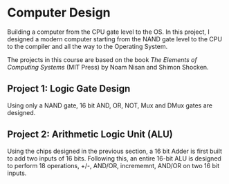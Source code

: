 # Computer Design
 Building a computer from the CPU gate level to the OS. In this project, I designed a modern computer starting from the NAND gate level to the CPU to the compiler and all the way to the Operating System.
 
The projects in this course are based on the book *The Elements of Computing Systems* (MIT Press) by Noam Nisan and Shimon Shocken.
 

## Project 1: Logic Gate Design
Using only a NAND gate, 16 bit AND, OR, NOT, Mux and DMux gates are designed.

## Project 2: Arithmetic Logic Unit (ALU)
Using the chips designed in the previous section, a 16 bit Adder is first built to add two inputs of 16 bits. Following this, an entire 16-bit ALU is designed to perform 18 operations, +/-, AND/OR, incrememnt, AND/OR on two 16 bit inputs.
